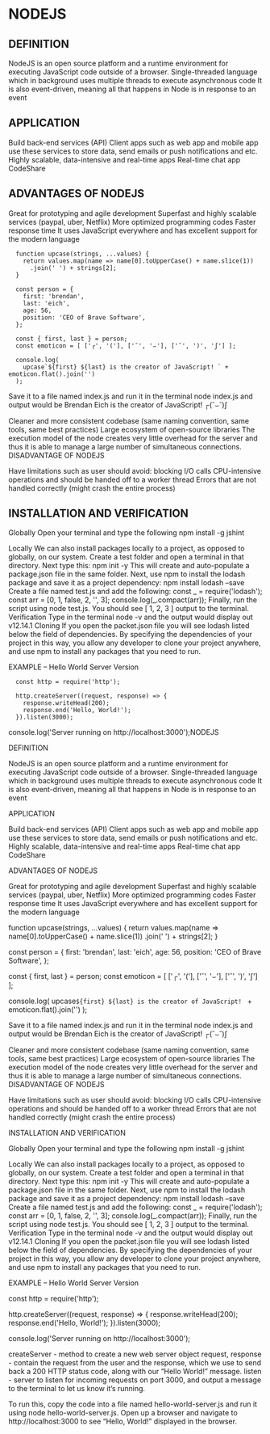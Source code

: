 # NODEJS

## DEFINITION ##

NodeJS is an open source platform and a runtime environment for executing JavaScript code outside of a browser.
Single-threaded language which in background uses multiple threads to execute asynchronous code
It is also event-driven, meaning all that happens in Node is in response to an event

## APPLICATION ##

Build back-end services (API)
Client apps such as web app and mobile app use these services to store data, send emails or push notifications and etc.
Highly scalable, data-intensive and real-time apps
Real-time chat app
CodeShare

## ADVANTAGES OF NODEJS ##

Great for prototyping and agile development
Superfast and highly scalable services (paypal, uber, Netflix)
More optimized programming codes
Faster response time
It uses JavaScript everywhere and has excellent support for the modern language

      function upcase(strings, ...values) {
        return values.map(name => name[0].toUpperCase() + name.slice(1))
          .join(' ') + strings[2];
      }
 
      const person = {
        first: 'brendan',
        last: 'eich',
        age: 56,
        position: 'CEO of Brave Software',
      };
 
      const { first, last } = person;
      const emoticon = [ ['┌', '('], ['˘', '⌣'], ['˘', ')', 'ʃ'] ];
      
      console.log(
        upcase`${first} ${last} is the creator of JavaScript! ` + emoticon.flat().join('')
      );

Save it to a file named index.js and run it in the terminal node index.js and output would be 
Brendan Eich is the creator of JavaScript! ┌(˘⌣˘)ʃ

Cleaner and more consistent codebase (same naming convention, same tools, same best practices)
Large ecosystem of open-source libraries
The execution model of the node creates very little overhead for the server and thus it is able to manage a large number of simultaneous connections.
DISADVANTAGE OF NODEJS

Have limitations such as user should avoid:
blocking I/O calls
CPU-intensive operations and should be handed off to a worker thread
Errors that are not handled correctly (might crash the entire process)


## INSTALLATION AND VERIFICATION ##

Globally
Open your terminal and type the following npm install -g jshint


Locally
We can also install packages locally to a project, as opposed to globally, on our system. Create a test folder and open a terminal in that directory. 
Next type this: npm init -y
This will create and auto-populate a package.json file in the same folder. Next, use npm to install the lodash package and save it as a project dependency: npm install lodash –save
Create a file named test.js and add the following: 
        const _ = require('lodash');
const arr = [0, 1, false, 2, '', 3];
console.log(_.compact(arr));
Finally, run the script using node test.js. You should see [ 1, 2, 3 ] output to the terminal.
Verification
Type in the terminal node -v and the output would display out v12.14.1
Cloning
If you open the packet.json file you will see lodash listed below the field of dependencies. By specifying the dependencies of your project in this way, you allow any developer to clone your project anywhere, and use npm to install any packages that you need to run.

EXAMPLE – Hello World Server Version

      const http = require('http'); 
      
      http.createServer((request, response) => { 
        response.writeHead(200);
        response.end('Hello, World!');
      }).listen(3000);
 
console.log('Server running on http://localhost:3000');NODEJS

DEFINITION

NodeJS is an open source platform and a runtime environment for executing JavaScript code outside of a browser.
Single-threaded language which in background uses multiple threads to execute asynchronous code
It is also event-driven, meaning all that happens in Node is in response to an event

APPLICATION

Build back-end services (API)
Client apps such as web app and mobile app use these services to store data, send emails or push notifications and etc.
Highly scalable, data-intensive and real-time apps
Real-time chat app
CodeShare

ADVANTAGES OF NODEJS

Great for prototyping and agile development
Superfast and highly scalable services (paypal, uber, Netflix)
More optimized programming codes
Faster response time
It uses JavaScript everywhere and has excellent support for the modern language

function upcase(strings, ...values) {
  return values.map(name => name[0].toUpperCase() + name.slice(1))
    .join(' ') + strings[2];
}
 
const person = {
  first: 'brendan',
  last: 'eich',
  age: 56,
  position: 'CEO of Brave Software',
};
 
const { first, last } = person;
const emoticon = [ ['┌', '('], ['˘', '⌣'], ['˘', ')', 'ʃ'] ];
 
console.log(
  upcase`${first} ${last} is the creator of JavaScript! ` + emoticon.flat().join('')
);

Save it to a file named index.js and run it in the terminal node index.js and output would be 
Brendan Eich is the creator of JavaScript! ┌(˘⌣˘)ʃ

Cleaner and more consistent codebase (same naming convention, same tools, same best practices)
Large ecosystem of open-source libraries
The execution model of the node creates very little overhead for the server and thus it is able to manage a large number of simultaneous connections.
DISADVANTAGE OF NODEJS

Have limitations such as user should avoid:
blocking I/O calls
CPU-intensive operations and should be handed off to a worker thread
Errors that are not handled correctly (might crash the entire process)


INSTALLATION AND VERIFICATION

Globally
Open your terminal and type the following npm install -g jshint


Locally
We can also install packages locally to a project, as opposed to globally, on our system. Create a test folder and open a terminal in that directory. 
Next type this: npm init -y
This will create and auto-populate a package.json file in the same folder. Next, use npm to install the lodash package and save it as a project dependency: npm install lodash –save
Create a file named test.js and add the following: 
const _ = require('lodash');
const arr = [0, 1, false, 2, '', 3];
console.log(_.compact(arr));
Finally, run the script using node test.js. You should see [ 1, 2, 3 ] output to the terminal.
Verification
Type in the terminal node -v and the output would display out v12.14.1
Cloning
If you open the packet.json file you will see lodash listed below the field of dependencies. By specifying the dependencies of your project in this way, you allow any developer to clone your project anywhere, and use npm to install any packages that you need to run.

EXAMPLE – Hello World Server Version

const http = require('http'); 
 
http.createServer((request, response) => { 
  response.writeHead(200);
  response.end('Hello, World!');
}).listen(3000);
 
console.log('Server running on http://localhost:3000');

createServer - method to create a new web server object
request, response - contain the request from the user and the response, which we use to send back a 200 HTTP status code, along with our “Hello World!” message.
listen - server to listen for incoming requests on port 3000, and output a message to the terminal to let us know it’s running.

To run this, copy the code into a file named hello-world-server.js and run it using node hello-world-server.js. Open up a browser and navigate to http://localhost:3000 to see “Hello, World!” displayed in the browser.

